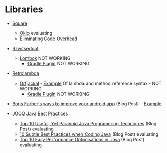 # Libraries

- [Square](https://github.com/square)
	- [Okio](https://github.com/square/okio) evaluating
	- [Eliminating Code Overhead](https://www.youtube.com/watch?v=b6zKBZcg5fk)

- [Rzwitserloot](https://github.com/rzwitserloot)
	- [Lombok](https://github.com/rzwitserloot/lombok) NOT WORKING
		- [Gradle Plugin](https://github.com/evant/android-retrolambda-lombok) NOT WORKING

- [Retrolambda]()
	- [Orfjackal](https://github.com/orfjackal/retrolambda) - [Example](https://github.com/ersin-ertan/android-java/tree/master/retrolambda/src/main/java/com/nullcognition/retrolambda) Of lambda and method reference syntax - NOT WORKING
		- [Gradle Plugin](https://github.com/evant/gradle-retrolambda) NOT WORKING


- [Boris Farber's ways to improve your android app](http://www.api-solutions.com/2015/07/10-ways-to-improve-your-android-app.html) (Blog Post) - [Example](https://github.com/ersin-ertan/android-java/tree/master/improveappperformance/src/main/java/com/nullcognition/improveappperformance)

- JOOQ Java Best Practices
	- [Top 10 Useful, Yet Paranoid Java Programming Techniques](http://blog.jooq.org/2015/08/11/top-10-useful-yet-paranoid-java-programming-techniques/) (Blog Post) evaluating
	- [10 Subtle Best Practices when Coding Java](http://blog.jooq.org/2013/08/20/10-subtle-best-practices-when-coding-java/) (Blog Post) evaluating
	- [Top 10 Easy Performance Optimisations in Java](http://blog.jooq.org/2015/02/05/top-10-easy-performance-optimisations-in-java/) (Blog Post) evaluating
